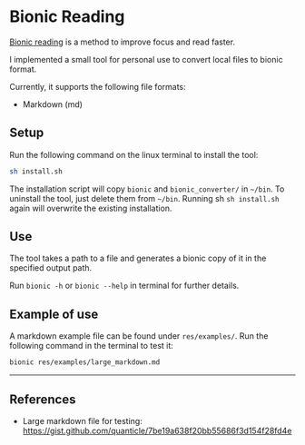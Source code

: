 # Bionic Reading

[Bionic reading](https://bionic-reading.com/) is a method to improve focus and read faster.

I implemented a small tool for personal use to convert local files to bionic format.

Currently, it supports the following file formats:

- Markdown (md)

## Setup

Run the following command on the linux terminal to install the tool:

```bash
sh install.sh
```

The installation script will copy `bionic` and `bionic_converter/` in `~/bin`.
To uninstall the tool, just delete them from `~/bin`.
Running sh `sh install.sh` again will overwrite the existing installation.

## Use

The tool takes a path to a file and generates a bionic copy of it in the specified output path. 

Run `bionic -h` or `bionic --help` in terminal for further details.

## Example of use

A markdown example file can be found under `res/examples/`.
Run the following command in the terminal to test it:

```bash
bionic res/examples/large_markdown.md
```

---

## References

- Large markdown file for testing: https://gist.github.com/quanticle/7be19a638f20bb55686f3d154f28fd4e
